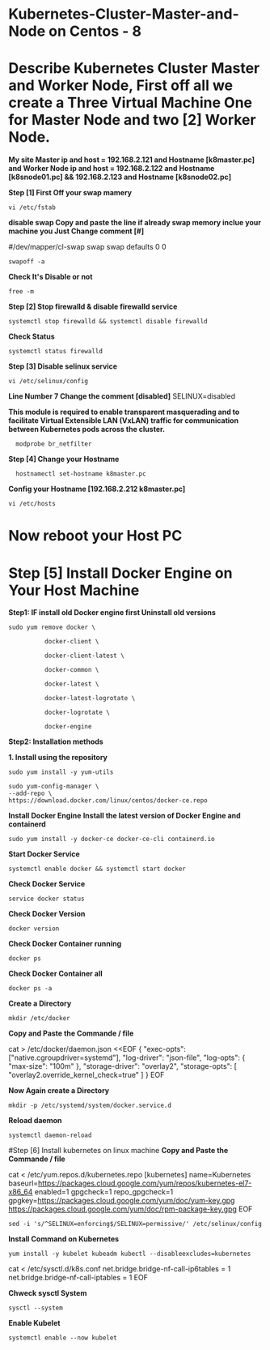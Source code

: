 # Kubernetes-Cluster-Master-and-Node on Centos - 8
# Describe Kubernetes Cluster Master and Worker Node, First off all we create a Three Virtual Machine One for Master Node and two [2] Worker Node.

**My site Master ip and host = 192.168.2.121 and Hostname [k8master.pc]
and Worker Node ip and host = 192.168.2.122 and Hostname [k8snode01.pc] && 192.168.2.123 and Hostname [k8snode02.pc]**

**Step [1] First Off your swap mamery**

    vi /etc/fstab

**disable swap Copy and paste the line if already swap memory inclue your machine you Just Change comment [#]**

#/dev/mapper/cl-swap swap swap defaults 0 0

    swapoff -a
    
**Check It's Disable or not**

    free -m
    
**Step [2] Stop firewalld & disable firewalld service**

    systemctl stop firewalld && systemctl disable firewalld
    
**Check Status**

    systemctl status firewalld
    
**Step [3] Disable selinux service**
    
    vi /etc/selinux/config
    
**Line Number 7 Change the comment [disabled]**
  SELINUX=disabled
  
**This module is required to enable transparent masquerading and to facilitate Virtual Extensible LAN (VxLAN) traffic for communication between Kubernetes pods across the cluster.**
      
      modprobe br_netfilter
      
 **Step [4] Change your Hostname**

      hostnamectl set-hostname k8master.pc
      
**Config your Hostname [192.168.2.212 k8master.pc]**

    vi /etc/hosts

# Now reboot your Host PC


# Step [5] Install Docker Engine on Your Host Machine

 
**Step1: IF install old Docker engine first Uninstall old versions**

    sudo yum remove docker \

              docker-client \
                   
              docker-client-latest \
                   
              docker-common \
                   
              docker-latest \
                   
              docker-latest-logrotate \
                   
              docker-logrotate \
                   
              docker-engine

**Step2: Installation methods**

   **1. Install using the repository**

    sudo yum install -y yum-utils
    
    sudo yum-config-manager \
    --add-repo \
    https://download.docker.com/linux/centos/docker-ce.repo

**Install Docker Engine**
**Install the latest version of Docker Engine and containerd**

    sudo yum install -y docker-ce docker-ce-cli containerd.io

**Start Docker Service**

    systemctl enable docker && systemctl start docker
   
**Check Docker Service**

    service docker status

**Check Docker Version**

    docker version

**Check Docker Container running**

    docker ps  
    
**Check Docker Container all** 
          
    docker ps -a

**Create a Directory**

    mkdir /etc/docker
    
**Copy and Paste the Commande / file**

cat > /etc/docker/daemon.json <<EOF
    {
      "exec-opts": ["native.cgroupdriver=systemd"],
      "log-driver": "json-file",
      "log-opts": {
      "max-size": "100m"
    },
      "storage-driver": "overlay2",
      "storage-opts": [
      "overlay2.override_kernel_check=true"
        ]
       }
EOF


**Now Again create a Directory**

    mkdir -p /etc/systemd/system/docker.service.d

**Reload daemon**

    systemctl daemon-reload

#Step [6] Install kubernetes on linux machine
**Copy and Paste the Commande / file**
                                    
cat <<EOF > /etc/yum.repos.d/kubernetes.repo
	[kubernetes]
	name=Kubernetes
	baseurl=https://packages.cloud.google.com/yum/repos/kubernetes-el7-x86_64
	enabled=1
	gpgcheck=1
	repo_gpgcheck=1
	gpgkey=https://packages.cloud.google.com/yum/doc/yum-key.gpg https://packages.cloud.google.com/yum/doc/rpm-package-key.gpg
EOF

    sed -i 's/^SELINUX=enforcing$/SELINUX=permissive/' /etc/selinux/config
    
**Install Command on Kubernetes**
    
    yum install -y kubelet kubeadm kubectl --disableexcludes=kubernetes
	
cat <<EOF > /etc/sysctl.d/k8s.conf
net.bridge.bridge-nf-call-ip6tables = 1
net.bridge.bridge-nf-call-iptables = 1
EOF
    
**Chweck sysctl System**
	
	sysctl --system

**Enable Kubelet**
	
	systemctl enable --now kubelet






